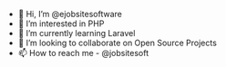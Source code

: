 - 👋 Hi, I’m @ejobsitesoftware
- 👀 I’m interested in PHP
- 🌱 I’m currently learning Laravel
- 💞️ I’m looking to collaborate on Open Source Projects
- 📫 How to reach me - @jobsitesoft

<!---
ejobsitesoftware/ejobsitesoftware is a ✨ special ✨ repository because its `README.md` (this file) appears on your GitHub profile.
You can click the Preview link to take a look at your changes.
--->
